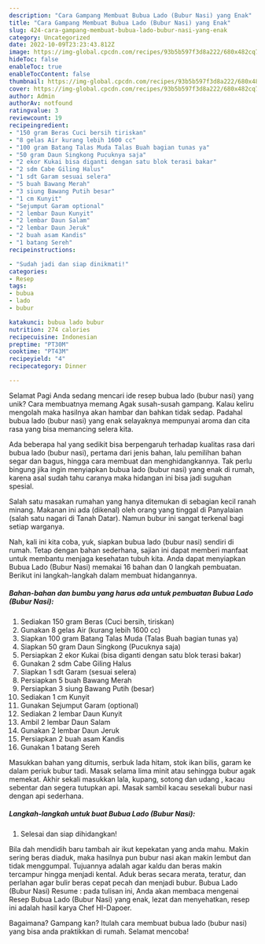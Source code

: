 ```yaml
---
description: "Cara Gampang Membuat Bubua Lado (Bubur Nasi) yang Enak"
title: "Cara Gampang Membuat Bubua Lado (Bubur Nasi) yang Enak"
slug: 424-cara-gampang-membuat-bubua-lado-bubur-nasi-yang-enak
category: Uncategorized
date: 2022-10-09T23:23:43.812Z
image: https://img-global.cpcdn.com/recipes/93b5b597f3d8a222/680x482cq70/bubua-lado-bubur-nasi-foto-resep-utama.jpg
hideToc: false
enableToc: true
enableTocContent: false
thumbnail: https://img-global.cpcdn.com/recipes/93b5b597f3d8a222/680x482cq70/bubua-lado-bubur-nasi-foto-resep-utama.jpg
cover: https://img-global.cpcdn.com/recipes/93b5b597f3d8a222/680x482cq70/bubua-lado-bubur-nasi-foto-resep-utama.jpg
author: Admin
authorAv: notfound
ratingvalue: 3
reviewcount: 19
recipeingredient:
- "150 gram Beras Cuci bersih tiriskan"
- "8 gelas Air kurang lebih 1600 cc"
- "100 gram Batang Talas Muda Talas Buah bagian tunas ya"
- "50 gram Daun Singkong Pucuknya saja"
- "2 ekor Kukai bisa diganti dengan satu blok terasi bakar"
- "2 sdm Cabe Giling Halus"
- "1 sdt Garam sesuai selera"
- "5 buah Bawang Merah"
- "3 siung Bawang Putih besar"
- "1 cm Kunyit"
- "Sejumput Garam optional"
- "2 lembar Daun Kunyit"
- "2 lembar Daun Salam"
- "2 lembar Daun Jeruk"
- "2 buah asam Kandis"
- "1 batang Sereh"
recipeinstructions:

- "Sudah jadi dan siap dinikmati!"
categories:
- Resep
tags:
- bubua
- lado
- bubur

katakunci: bubua lado bubur 
nutrition: 274 calories
recipecuisine: Indonesian
preptime: "PT30M"
cooktime: "PT43M"
recipeyield: "4"
recipecategory: Dinner

---
```



Selamat Pagi Anda sedang mencari ide resep bubua lado (bubur nasi) yang unik? Cara membuatnya memang Agak susah-susah gampang. Kalau keliru mengolah maka hasilnya akan hambar dan bahkan tidak sedap. Padahal bubua lado (bubur nasi) yang enak selayaknya mempunyai aroma dan cita rasa yang bisa memancing selera kita.


Ada beberapa hal yang sedikit bisa berpengaruh terhadap kualitas rasa dari bubua lado (bubur nasi), pertama dari jenis bahan, lalu pemilihan bahan segar dan bagus, hingga cara membuat dan menghidangkannya. Tak perlu bingung jika ingin menyiapkan bubua lado (bubur nasi) yang enak di rumah, karena asal sudah tahu caranya maka hidangan ini bisa jadi suguhan spesial.

Salah satu masakan rumahan yang hanya ditemukan di sebagian kecil ranah minang. Makanan ini ada (dikenal) oleh orang yang tinggal di Panyalaian (salah satu nagari di Tanah Datar). Namun bubur ini sangat terkenal bagi setiap warganya.


Nah, kali ini kita coba, yuk, siapkan bubua lado (bubur nasi) sendiri di rumah. Tetap dengan bahan sederhana, sajian ini dapat memberi manfaat untuk membantu menjaga kesehatan tubuh kita. Anda dapat menyiapkan Bubua Lado (Bubur Nasi) memakai 16 bahan dan 0 langkah pembuatan. Berikut ini langkah-langkah dalam membuat hidangannya.

<!--inarticleads1-->

##### Bahan-bahan dan bumbu yang harus ada untuk pembuatan Bubua Lado (Bubur Nasi):

1. Sediakan 150 gram Beras (Cuci bersih, tiriskan)
1. Gunakan 8 gelas Air (kurang lebih 1600 cc)
1. Siapkan 100 gram Batang Talas Muda (Talas Buah bagian tunas ya)
1. Siapkan 50 gram Daun Singkong (Pucuknya saja)
1. Persiapkan 2 ekor Kukai (bisa diganti dengan satu blok terasi bakar)
1. Gunakan 2 sdm Cabe Giling Halus
1. Siapkan 1 sdt Garam (sesuai selera)
1. Persiapkan 5 buah Bawang Merah
1. Persiapkan 3 siung Bawang Putih (besar)
1. Sediakan 1 cm Kunyit
1. Gunakan Sejumput Garam (optional)
1. Sediakan 2 lembar Daun Kunyit
1. Ambil 2 lembar Daun Salam
1. Gunakan 2 lembar Daun Jeruk
1. Persiapkan 2 buah asam Kandis
1. Gunakan 1 batang Sereh


Masukkan bahan yang ditumis, serbuk lada hitam, stok ikan bilis, garam ke dalam periuk bubur tadi. Masak selama lima minit atau sehingga bubur agak memekat. Akhir sekali masukkan lala, kupang, sotong dan udang , kacau sebentar dan segera tutupkan api. Masak sambil kacau sesekali bubur nasi dengan api sederhana. 

<!--inarticleads2-->

##### Langkah-langkah untuk buat Bubua Lado (Bubur Nasi):


1. Selesai dan siap dihidangkan!

Bila dah mendidih baru tambah air ikut kepekatan yang anda mahu. Makin sering beras diaduk, maka hasilnya pun bubur nasi akan makin lembut dan tidak menggumpal. Tujuannya adalah agar kaldu dan beras makin tercampur hingga menjadi kental. Aduk beras secara merata, teratur, dan perlahan agar bulir beras cepat pecah dan menjadi bubur. Bubua Lado (Bubur Nasi) Resume : pada tulisan ini, Anda akan membaca mengenai Resep Bubua Lado (Bubur Nasi) yang enak, lezat dan menyehatkan, resep ini adalah hasil karya Chef HI-Dapoer. 

Bagaimana? Gampang kan? Itulah cara membuat bubua lado (bubur nasi) yang bisa anda praktikkan di rumah. Selamat mencoba!
